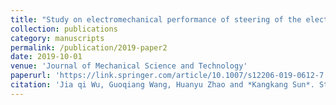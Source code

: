 ```yaml
---
title: "Study on electromechanical performance of steering of the electric articulated tracked vehicles"
collection: publications
category: manuscripts
permalink: /publication/2019-paper2
date: 2019-10-01
venue: 'Journal of Mechanical Science and Technology'
paperurl: 'https://link.springer.com/article/10.1007/s12206-019-0612-7'
citation: 'Jia qi Wu, Guoqiang Wang, Huanyu Zhao and *Kangkang Sun*. Study on electromechanical performance of steering of the electric articulated tracked vehicles[J]. Journal of Mechanical Science and Technology, 2019, 33: 3171-3185. (*Correspongding Author*, IF: 1.7)'
---
```

